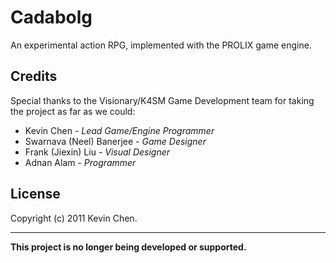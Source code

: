 Cadabolg
========

An experimental action RPG, implemented with the PROLIX game engine.

Credits
--------------

Special thanks to the Visionary/K4SM Game Development team for taking the project as far as we could:

+ Kevin Chen - *Lead Game/Engine Programmer*
+ Swarnava (Neel) Banerjee - *Game Designer*
+ Frank (Jiexin) Liu - *Visual Designer*
+ Adnan Alam - *Programmer*

License
-------------
Copyright (c) 2011 Kevin Chen.

_______________
**This project is no longer being developed or supported.**
